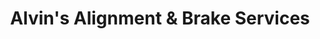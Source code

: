 ---
title: "Alvin's Alignment & Brake Services"
url: /north-wilkesboro/alvins-alignment-und-brake-services/
shop: Reifen
---